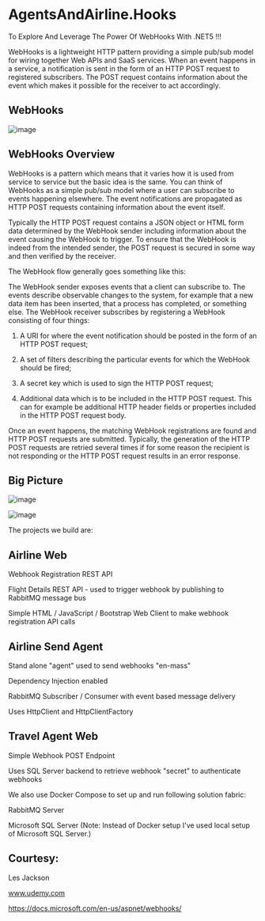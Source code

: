 # AgentsAndAirline.Hooks
To Explore And Leverage The Power Of WebHooks With .NET5 !!!

WebHooks is a lightweight HTTP pattern providing a simple pub/sub model for wiring together Web APIs and SaaS services. When an event happens in a service, a notification is sent in the form of an HTTP POST request to registered subscribers. The POST request contains information about the event which makes it possible for the receiver to act accordingly.

## WebHooks
![image](https://user-images.githubusercontent.com/16538471/137380466-da9e65c9-7a99-4e6f-bad0-4170f92943e9.png)

## WebHooks Overview
WebHooks is a pattern which means that it varies how it is used from service to service but the basic idea is the same. You can think of WebHooks as a simple pub/sub model where a user can subscribe to events happening elsewhere. The event notifications are propagated as HTTP POST requests containing information about the event itself.

Typically the HTTP POST request contains a JSON object or HTML form data determined by the WebHook sender including information about the event causing the WebHook to trigger. To ensure that the WebHook is indeed from the intended sender, the POST request is secured in some way and then verified by the receiver.

The WebHook flow generally goes something like this:

The WebHook sender exposes events that a client can subscribe to. The events describe observable changes to the system, for example that a new data item has been inserted, that a process has completed, or something else. The WebHook receiver subscribes by registering a WebHook consisting of four things:

1.  A URI for where the event notification should be posted in the form of an HTTP POST request;

2.  A set of filters describing the particular events for which the WebHook should be fired;

3.  A secret key which is used to sign the HTTP POST request;

4.  Additional data which is to be included in the HTTP POST request. This can for example be additional HTTP header fields or properties included in the HTTP POST request body.

Once an event happens, the matching WebHook registrations are found and HTTP POST requests are submitted. Typically, the generation of the HTTP POST requests are retried several times if for some reason the recipient is not responding or the HTTP POST request results in an error response.


## Big Picture
![image](https://user-images.githubusercontent.com/16538471/137380108-2686a73d-9117-439e-a9c9-151c42dba090.png)

![image](https://user-images.githubusercontent.com/16538471/137380245-bacb29c6-3745-4187-9d06-548769551375.png)


The projects we build are:

## Airline Web

Webhook Registration REST API

Flight Details REST API - used to trigger webhook by publishing to RabbitMQ message bus

Simple HTML / JavaScript / Bootstrap Web Client to make webhook registration API calls

## Airline Send Agent

Stand alone "agent" used to send webhooks "en-mass"

Dependency Injection enabled

RabbitMQ Subscriber / Consumer with event based message delivery

Uses HttpClient and HttpClientFactory

## Travel Agent Web

Simple Webhook POST Endpoint

Uses SQL Server backend to retrieve webhook "secret" to authenticate webhooks

We also use Docker Compose to set up and run following solution fabric:

RabbitMQ Server

Microsoft SQL Server
(Note: Instead of Docker setup I've used local setup of Microsoft SQL Server.)


## Courtesy:

Les Jackson

www.udemy.com

https://docs.microsoft.com/en-us/aspnet/webhooks/
